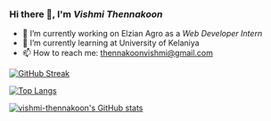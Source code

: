 ### Hi there 👋, I'm *Vishmi Thennakoon*
- 🔭 I’m currently working on Elzian Agro as a *Web Developer Intern*
- 🌱 I’m currently learning at University of Kelaniya
- 📫 How to reach me: thennakoonvishmi@gmail.com

[![GitHub Streak](http://github-readme-streak-stats.herokuapp.com?user=vishmi-thennakoon)](https://git.io/streak-stats)

[![Top Langs](https://github-readme-stats.vercel.app/api/top-langs/?username=vishmi-thennakoon&layout=compact)](https://github.com/vishmi-thennakoon/github-readme-stats)

[![vishmi-thennakoon's GitHub stats](https://github-readme-stats.vercel.app/api?username=vishmi-thennakoon)](https://github.com/vishmi-thennakoon/github-readme-stats)

<!--
**vishmi-thennakoon** is a ✨ _special_ ✨ repository because its `README.md` (this file) appears on your GitHub profile.

Here are some ideas to get you started:

- 🔭 I’m currently working on Elzian Agro (pvt) ltd
- 🌱 I’m currently learning at University of Kelaniya
- 👯 I’m looking to collaborate on ...
- 🤔 I’m looking for help with ...
- 💬 Ask me about ...
- 📫 How to reach me: ...
- 😄 Pronouns: ...
- ⚡ Fun fact: ...
-->
